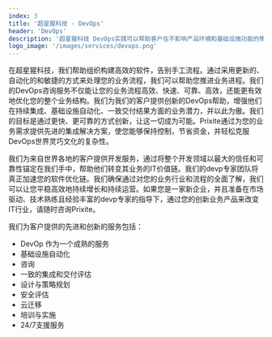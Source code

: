 ```yaml
---
index: 3
title: '超星猩科技 - DevOps'
header: 'DevOps'
description: '超星猩科技 DevOps实践可以帮助客户在不影响产品环境和基础设施功能的情况下实现他们的目标。'
logo_image: '/images/services/devops.png'
---
```


在超星猩科技，我们帮助组织构建高效的软件，告别手工流程。通过采用更新的、自动化的和敏捷的方式来处理您的业务流程，我们可以帮助您推进业务进程。我们的DevOps咨询服务不仅能让您的业务流程高效、快速、可靠、高效，还能更有效地优化您的整个业务结构。我们为我们的客户提供创新的DevOps帮助，增强他们在持续集成、基础设施自动化、一致交付结果方面的业务潜力，并以此为傲。我们的目标是通过更快、更可靠的方式创新，让这一切成为可能。Prixite通过为您的业务需求提供先进的集成解决方案，使您能够保持控制，节省资金，并轻松克服DevOps世界灵巧文化的复杂性。

我们为来自世界各地的客户提供开发服务，通过将整个开发领域以最大的信任和可靠性锚定在我们手中，帮助他们转变其业务的IT价值链。我们的devp专家团队将真正加速您的软件优化链。我们确保通过对您的业务行业和流程的全面了解，我们可以让您平稳高效地持续增长和持续运营。如果您是一家新企业，并且准备在市场驱动、技术熟练且经验丰富的devp专家的指导下，通过您的创新业务产品来改变IT行业，请随时咨询Prixite。

我们为客户提供的先进和创新的服务包括：

- DevOp 作为一个成熟的服务
- 基础设施自动化
- 咨询
- 一致的集成和交付评估
- 设计与策略规划
- 安全评估
- 云迁移
- 培训与实施
- 24/7支援服务
